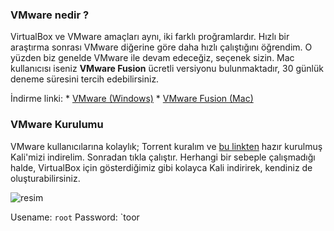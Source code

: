 ### VMware nedir ?

VirtualBox ve VMware amaçları aynı, iki farklı proğramlardır. Hızlı bir araştırma sonrası VMware diğerine göre daha hızlı çalıştığını öğrendim. O yüzden biz genelde VMware ile devam edeceğiz, seçenek sizin. Mac kullanıcısı iseniz __VMware Fusion__ ücretli versiyonu bulunmaktadır, 30 günlük deneme süresini tercih edebilirsiniz.

İndirme linki:
    * [VMware (Windows)](www.vmware.com/go/downloadplayer)
    * [VMware Fusion (Mac)](http://www.vmware.com/products/fusion)

### VMware Kurulumu

VMware kullanıcılarına kolaylık; Torrent kuralım ve [bu linkten](http://www.nostarch.com/download/kali-linux-1.0.6-vm-i486.torrent) hazır kurulmuş Kali'mizi indirelim. Sonradan tıkla çalıştır. Herhangi bir sebeple çalışmadığı halde, VirtualBox için gösterdiğimiz gibi kolayca Kali indirirek, kendiniz de oluşturabilirsiniz.

![resim]()

Usename: `root`
Password: `toor